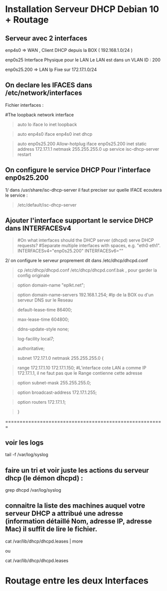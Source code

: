 # Installation Serveur DHCP Debian 10 + Routage
## Serveur avec 2 interfaces 

enp4s0 => WAN , Client DHCP depuis la BOX ( 192.168.1.0/24 )

enp0s25 Interface Physique pour le LAN
Le LAN est dans un VLAN ID : 200

enp0s25.200 => LAN Ip Fixe sur 172.17.1.0/24


## On declare les IFACES dans /etc/network/interfaces

Fichier interfaces :

#The loopback network interface
> auto lo
> iface lo inet loopback

> auto enp4s0
> iface enp4s0 inet dhcp

> auto enp0s25.200
> Allow-hotplug
> iface enp0s25.200 inet static
> address 172.17.1.1
> netmask 255.255.255.0
> up service isc-dhcp-server restart


## On configure le service DHCP Pour l'interface enp0s25.200

1/ dans /usr/share/isc-dhcp-server il faut preciser sur quelle IFACE ecoutera le service :

> /etc/default/isc-dhcp-server

## Ajouter l'interface supportant le service DHCP dans INTERFACESv4
> #On what interfaces should the DHCP server (dhcpd) serve DHCP requests?
> #Separate multiple interfaces with spaces, e.g. "eth0 eth1".
> INTERFACESv4="enp0s25.200"
> INTERFACESv6=""


2/ on configure le serveur proprement dit dans /etc/dhcp/dhcpd.conf

> cp /etc/dhcp/dhcpd.conf /etc/dhcp/dhcpd.conf.bak , pour garder la config originale

> option domain-name "eplkt.net";

> option domain-name-servers 192.168.1.254;       #Ip de la BOX ou d'un serveur DNS sur le Reseau

> default-lease-time 86400;

> max-lease-time 604800;

> ddns-update-style none;

> log-facility local7;

> authoritative;

> subnet 172.17.1.0 netmask 255.255.255.0 {

> range 172.17.1.10 172.17.1.150;                 #L'interface cote LAN a comme IP 172.17.1.1, il ne faut pas que le Range contienne cette adresse

> option subnet-mask 255.255.255.0;

> option broadcast-address 172.17.1.255;

> option routers 172.17.1.1;

> }

=======================================================
## voir les logs

tail -f /var/log/syslog

## faire un tri et voir juste les actions du serveur dhcp (le démon dhcpd) :

grep dhcpd /var/log/syslog

## connaitre la liste des machines auquel votre serveur DHCP a attribué une adresse (information détaillé Nom, adresse IP, adresse Mac) il suffit de lire le fichier.

cat /var/lib/dhcp/dhcpd.leases | more

ou

cat /var/lib/dhcp/dhcpd.leases 

# Routage entre les deux Interfaces
